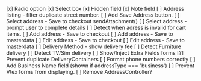 [x] Radio option
[x] Select box
[x] Hidden field
[x] Note field
[ ] Address listing - filter duplicate street number.
[ ] Add Save Address button.
[ ] Select address - Save to checkout sendAttachment()
[ ] Select address - prompt user to complete details
[ ] Detect when adress is invalid for cart items.
[ ] Add address - Save to checkout
[ ] Add address - Save to masterdata
[ ] Edit address - Save to checkout
[ ] Edit address - Save to masterdata
[ ] Delivery Method - show delivery fee
[ ] Detect Furniture delivery
[ ] Detect TV/Sim delivery
[ ] Show/Inject Extra Fields forms
[?] Prevent duplicate DeliveryContainers
[ ] Format phone numbers correctly
[ ] Add Business Name field (shown if addressType === 'business')
[ ] Prevent Vtex forms from displaying.
[ ] Remove AddressController?
